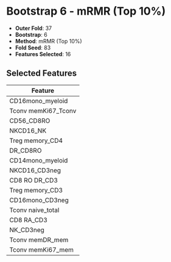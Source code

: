 # Bootstrap 6 - mRMR (Top 10%)

- **Outer Fold**: 37
- **Bootstrap**: 6
- **Method**: mRMR (Top 10%)
- **Fold Seed**: 83
- **Features Selected**: 16

## Selected Features

| Feature |
|---------|
| CD16mono_myeloid |
| Tconv memKi67_Tconv |
| CD56_CD8RO |
| NKCD16_NK |
| Treg memory_CD4 |
| DR_CD8RO |
| CD14mono_myeloid |
| NKCD16_CD3neg |
| CD8 RO DR_CD3 |
| Treg memory_CD3 |
| CD16mono_CD3neg |
| Tconv naive_total |
| CD8 RA_CD3 |
| NK_CD3neg |
| Tconv memDR_mem |
| Tconv memKi67_mem |
